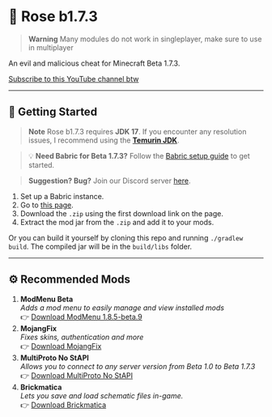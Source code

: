 # 🌹 Rose b1.7.3

> **Warning** Many modules do not work in singleplayer, make sure to use in multiplayer

An evil and malicious cheat for Minecraft Beta 1.7.3.

[Subscribe to this YouTube channel btw](https://www.youtube.com/channel/UCXgiHb9Q4kiSzs3ueAS6LYw)

---

## 📖 Getting Started

> **Note** Rose b1.7.3 requires **JDK 17**. If you encounter any resolution issues, I recommend using the [**Temurin JDK**](https://adoptium.net/temurin/releases/?os=windows&arch=x64&package=jre&version=17).

> 💡 **Need Babric for Beta 1.7.3?** Follow the [Babric setup guide](https://github.com/babric/prism-instance) to get started.

> **Suggestion? Bug?** Join our Discord server [here](https://discord.gg/4xJ4XQYHZJ).

1. Set up a Babric instance.
2. Go to [this page](https://nightly.link/FreeCliff/rose-babric/workflows/gradle/master).
3. Download the `.zip` using the first download link on the page.
4. Extract the mod jar from the `.zip` and add it to your mods.

Or you can build it yourself by cloning this repo and running `./gradlew build`. The compiled jar will be in the `build/libs` folder.

---

## ⚙️ Recommended Mods

1. **ModMenu Beta**  
   *Adds a mod menu to easily manage and view installed mods*  
   👉 [Download ModMenu 1.8.5-beta.9](https://modrinth.com/mod/modmenu-beta/version/1.8.5-beta.9)
2. **MojangFix**  
   *Fixes skins, authentication and more*  
   👉 [Download MojangFix](https://modrinth.com/mod/mojangfix)
3. **MultiProto No StAPI**  
   *Allows you to connect to any server version from Beta 1.0 to Beta 1.7.3*  
   👉 [Download MultiProto No StAPI](https://git.nathatpas.tel/skibidiware/multiproto-nostapi)
4. **Brickmatica**  
   *Lets you save and load schematic files in-game.*  
   👉 [Download Brickmatica](https://github.com/GameHerobrine/Brickmatica#precompiled-version)
